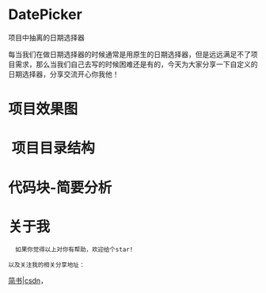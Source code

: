 # DatePicker
项目中抽离的日期选择器

每当我们在做日期选择器的时候通常是用原生的日期选择器，但是远远满足不了项目需求，那么当我们自己去写的时候困难还是有的，今天为大家分享一下自定义的日期选择器，分享交流开心你我他！

# 项目效果图



#  项目目录结构


# 代码块-简要分析


# 关于我
```
  如果你觉得以上对你有帮助，欢迎给个star!
  
以及关注我的相关分享地址：
```
[简书]()|[csdn](http://blog.csdn.net/jinhui157)，




